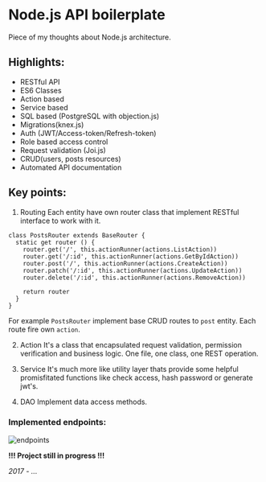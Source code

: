 # Node.js API boilerplate

Piece of my thoughts about Node.js architecture.

## Highlights:
- RESTful API
- ES6 Classes
- Action based
- Service based
- SQL based (PostgreSQL with objection.js)
- Migrations(knex.js)
- Auth (JWT/Access-token/Refresh-token)
- Role based access control
- Request validation (Joi.js)
- CRUD(users, posts resources)
- Automated API documentation

## Key points:
1. Routing
Each entity have own router class that implement RESTful interface to work with it.
```
class PostsRouter extends BaseRouter {
  static get router () {
    router.get('/', this.actionRunner(actions.ListAction))
    router.get('/:id', this.actionRunner(actions.GetByIdAction))
    router.post('/', this.actionRunner(actions.CreateAction))
    router.patch('/:id', this.actionRunner(actions.UpdateAction))
    router.delete('/:id', this.actionRunner(actions.RemoveAction))

    return router
  }
}
``` 
For example `PostsRouter` implement base CRUD routes to `post` entity. Each route fire own `action`. 

2. Action
It's a class that encapsulated request validation, permission verification and business logic. One file, one class, one REST operation.

3. Service
It's much more like utility layer thats provide some helpful promisfitated functions like check access, hash password or generate jwt's.

4. DAO
Implement data access methods.

### Implemented endpoints:
![endpoints](https://i.imgur.com/GCW47z5.png)

__!!! Project still in progress !!!__

_2017 - ..._
